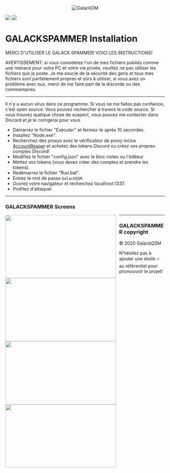 <center><img  alt="GalackDM" src="https://i.imgur.com/di2iUOQ.png"></center>

[![](https://img.shields.io/discord/745382663896039496.svg?logo=discord&colorB=7289DA)](https://discord.gg/XH7zQ8s)
[![](https://img.shields.io/badge/paypal-donate-blue.svg)](https://paypal.me/GalackQSM)

# GALACKSPAMMER Installation

MERCI D'UTILISER LE GALACK SPAMMER! VOICI LES INSTRUCTIONS!

AVERTISSEMENT: si vous considérez l'un de mes fichiers publiés comme une menace pour votre PC et votre vie privée,
veuillez ne pas utiliser les fichiers que je poste. Je me soucie de la sécurité des gens et tous mes fichiers sont parfaitement propres et sûrs à utiliser,
si vous avez un problème avec eux, merci de me faire part de la discorde ou des commentaires.

--------------------------------------------------
Il n'y a aucun virus dans ce programme. Si vous ne me faites pas confiance, c'est open source. Vous pouvez rechercher à travers le code source.
Si vous trouvez quelque chose de suspect, vous pouvez me contacter dans Discord et je le corrigerai pour vous.

* Démarrez le fichier "Exécuter" et fermez-le après 10 secondes.
* Installez "Node.exe".
* Recherchez des proxys avec le vérificateur de proxy inclus [AccountReaper](https://www.youtube.com/watch?v=mibaS3KK8FM) et achetez des tokens Discord ou créez vos propres comptes Discord!
* Modifiez le fichier "config.json" avec le bloc-notes ou l'éditeur
* Mettez vos tokens (vous devez créer des comptes et prendre les tokens).
* Redémarrez le fichier "Run.bat".
* Entrez le mot de passe `GalackQSM`.
* Ouvrez votre navigateur et recherchez localhost:1337.
* Profitez d'attaquer.
-------------------------------------------------- 
### GALACKSPAMMER Screens

<img align="left" style="float: centrer; margin: 0 10px 0 0;" src="https://i.imgur.com/j6Y7ED2.png" height="200" width="350"/>
<img align="left" style="float: centrer; margin: 0 10px 0 0;" src="https://i.imgur.com/b0Aued2.png" height="200" width="350"/>
<img align="left" style="float: centrer; margin: 0 10px 0 0;" src="https://i.imgur.com/X9KwydB.png" height="200" width="350"/>
<img align="left" style="float: centrer; margin: 0 10px 0 0;" src="https://i.imgur.com/3nLz7L1.png" height="200" width="350"/>

-------------------------------------------------- 
### GALACKSPAMMER copyright
© 2020 GalackQSM

N'hésitez pas à ajouter une étoile ⭐ au référentiel pour promouvoir le projet!

